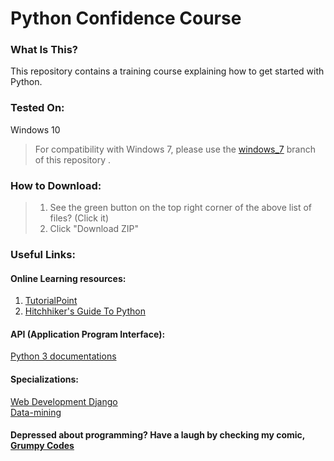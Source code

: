 # **Python Confidence Course**

### What Is This?

This repository contains a training course explaining how to get started with Python.

### Tested On:
Windows 10

> For compatibility with Windows 7, please use the [windows_7][7link] branch of this repository .

### How to Download:

>1. See the green button on the top right corner of the above list of files? (Click it)  
>2. Click "Download ZIP"

### Useful Links:

#### Online Learning resources:
1. [TutorialPoint][tutorialpoint]
2. [Hitchhiker's Guide To Python][hitchhiker]

#### API (Application Program Interface):  
[Python 3 documentations][pydocs]  

#### Specializations:

[Web Development Django][webdev]  
[Data-mining][datamine]

#### Depressed about programming? Have a laugh by checking my comic, [Grumpy Codes][gcodes]


[tutorialpoint]: https://www.tutorialspoint.com/python/index.htm
[hitchhiker]: https://docs.python-guide.org/
[pydocs]: https://docs.python.org/3/
[webdev]: https://docs.djangoproject.com/en/1.11/intro/
[datamine]: http://guidetodatamining.com/
[gcodes]: https://tapas.io/series/Grumpy-Codes
[7link]: https://github.com/cardboardcode/pcc/tree/windows_7

